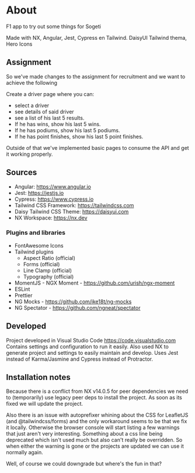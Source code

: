 # About

F1 app to try out some things for Sogeti

Made with NX, Angular, Jest, Cypress en Tailwind. DaisyUI Tailwind thema, Hero Icons

## Assignment

So we've made changes to the assignment for recruitment and we want to achieve the following

Create a driver page where you can:

* select a driver
* see details of said driver
* see a list of his last 5 results.
* If he has wins, show his last 5 wins.
* If he has podiums, show his last 5 podiums.
* If he has point finishes, show his last 5 point finishes.

Outside of that we've implemented basic pages to consume the API and get it working properly.

## Sources

* Angular: <https://www.angular.io>
* Jest: <https://jestjs.io>
* Cypress: <https://www.cypress.io>
* Tailwind CSS Framework: <https://tailwindcss.com>
* Daisy Tailwind CSS Theme: <https://daisyui.com>
* NX Workspace: <https://nx.dev>

### Plugins and libraries

* FontAwesome Icons
* Tailwind plugins
  * Aspect Ratio (official)
  * Forms (official)
  * Line Clamp (official)
  * Typography (official)
* MomentJS - NGX Moment - <https://github.com/urish/ngx-moment>
* ESLint
* Prettier
* NG Mocks - <https://github.com/ike18t/ng-mocks>
* NG Spectator - <https://github.com/ngneat/spectator>

## Developed

Project developed in Visual Studio Code <https://code.visualstudio.com>
Contains settings and configuration to run it easily.
Also used NX to generate project and settings to easily maintain and develop.
Uses Jest instead of Karma/Jasmine and Cypress instead of Protractor.

## Installation notes

Because there is a conflict from NX v14.0.5 for peer dependencies we need to (temporarily) use legacy peer deps to install the project.
As soon as its fixed we will update the project.

Also there is an issue with autoprefixer whining about the CSS for LeafletJS (and @tailwindcss/forms) and the only workaround seems to be that we fix it locally. Otherwise the browser console will start listing a few warnings that just aren't very interesting. Something about a css line being deprecated which isn't used much but also can't really be overridden. So when either the warning is gone or the projects are updated we can use it normally again.

Well, of course we could downgrade but where's the fun in that?
